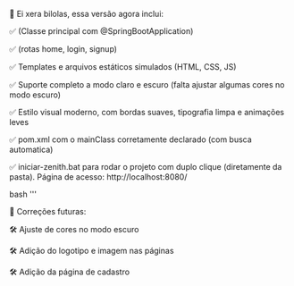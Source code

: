 🎯 Ei xera bilolas, essa versão agora inclui:

✅ (Classe principal com @SpringBootApplication)

✅ (rotas home, login, signup)

✅ Templates e arquivos estáticos simulados (HTML, CSS, JS)

✅ Suporte completo a modo claro e escuro (falta ajustar algumas cores no modo escuro)

✅ Estilo visual moderno, com bordas suaves, tipografia limpa e animações leves

✅ pom.xml com o mainClass corretamente declarado (com busca automatica)

✅ iniciar-zenith.bat para rodar o projeto com duplo clique (diretamente da pasta). Página de acesso: http://localhost:8080/

bash
'''

🚀 Correções futuras:

🛠️ Ajuste de cores no modo escuro

🛠️ Adição do logotipo e imagem nas páginas

🛠️ Adição da página de cadastro
